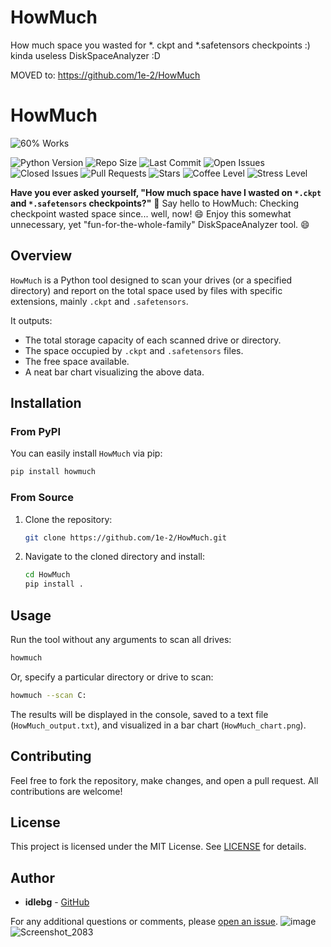 # HowMuch
How much space you wasted for *. ckpt and *.safetensors checkpoints :) kinda useless DiskSpaceAnalyzer :D

MOVED to: https://github.com/1e-2/HowMuch


# HowMuch
![60% Works](https://img.shields.io/badge/60%25%20of%20the%20Time-It%20Works%20Every%20Time-green)

![Python Version](https://img.shields.io/badge/python-3.7+-blue.svg)
![Repo Size](https://img.shields.io/github/repo-size/1e-2/HowMuch)
![Last Commit](https://img.shields.io/github/last-commit/1e-2/HowMuch)
![Open Issues](https://img.shields.io/github/issues-raw/1e-2/HowMuch)
![Closed Issues](https://img.shields.io/github/issues-closed-raw/1e-2/HowMuch)
![Pull Requests](https://img.shields.io/github/issues-pr/1e-2/HowMuch)
![Stars](https://img.shields.io/github/stars/1e-2/HowMuch)
![Coffee Level](https://img.shields.io/badge/Coffee%20Level-110%25-brown)
![Stress Level](https://img.shields.io/badge/Stress%20Level-Endurable-green)

**Have you ever asked yourself, "How much space have I wasted on `*.ckpt` and `*.safetensors` checkpoints?"** 🤔
Say hello to HowMuch: Checking checkpoint wasted space since... well, now! 😄 Enjoy this somewhat unnecessary, yet "fun-for-the-whole-family" DiskSpaceAnalyzer tool. 😄
## Overview


`HowMuch` is a Python tool designed to scan your drives (or a specified directory) and report on the total space used by files with specific extensions, mainly `.ckpt` and `.safetensors`. 

It outputs:
- The total storage capacity of each scanned drive or directory.
- The space occupied by `.ckpt` and `.safetensors` files.
- The free space available.
- A neat bar chart visualizing the above data.

## Installation

### From PyPI

You can easily install `HowMuch` via pip:

```bash
pip install howmuch
```

### From Source

1. Clone the repository:

   ```bash
   git clone https://github.com/1e-2/HowMuch.git
   ```

2. Navigate to the cloned directory and install:

   ```bash
   cd HowMuch
   pip install .
   ```

## Usage


Run the tool without any arguments to scan all drives:

```bash
howmuch
```

Or, specify a particular directory or drive to scan:

```bash
howmuch --scan C:
```

The results will be displayed in the console, saved to a text file (`HowMuch_output.txt`), and visualized in a bar chart (`HowMuch_chart.png`).

## Contributing

Feel free to fork the repository, make changes, and open a pull request. All contributions are welcome!

## License

This project is licensed under the MIT License. See [LICENSE](https://github.com/1e-2/HowMuch/blob/main/LICENSE) for details.

## Author

- **idlebg** - [GitHub](https://github.com/idlebg)

For any additional questions or comments, please [open an issue](https://github.com/1e-2/HowMuch/issues/new).
![image](https://github.com/1e-2/HowMuch/assets/50985923/71446a10-6652-48f7-a19a-157e3465966a)
![Screenshot_2083](https://github.com/1e-2/HowMuch/assets/50985923/d7e229e2-b45f-498b-bdf6-8a10ff7122bb)
